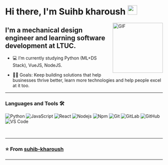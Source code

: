 # Hi there, I'm Suihb kharoush <img width="30px" src="https://media.tenor.com/images/3b388fe03da271d2674faf85eb7c3fcd/tenor.gif" />

<img align="right" alt="GIF" height="160px" src="https://media.giphy.com/media/du3J3cXyzhj75IOgvA/giphy.gif" />

## I'm a mechanical design engineer and learning software development at LTUC. 

- 💻 I’m currently studying Python (ML+DS Stack), VueJS, NodeJS.
<!-- - 📚 I’m currently learning everything about Docker,Javascript Frameworks.  -->
- 💪🏼 Goals: Keep building solutions that help businesses thrive better, learn more technologies and help people excel at it too.

---


### Languages and Tools 🛠 

![Python](http://img.shields.io/badge/-Python-3776AB?style=flat-square&logo=python&logoColor=ffffff)
![JavaScript](https://img.shields.io/badge/-JavaScript-%23F7DF1C?style=flat-square&logo=javascript&logoColor=000000&labelColor=%23F7DF1C&color=%23FFCE5A)
![React](https://img.shields.io/badge/-React-61DAFB?style=flat-square&logo=react&logoColor=ffffff)
![Nodejs](https://img.shields.io/badge/-Nodejs-339933?style=flat-square&logo=Node.js&logoColor=ffffff)
![Npm](https://img.shields.io/badge/-npm-CB3837?style=flat-square&logo=npm)
![Git](https://img.shields.io/badge/-Git-%23F05032?style=flat-square&logo=git&logoColor=%23ffffff)
![GitLab](https://img.shields.io/badge/-GitLab-FCA121?style=flat-square&logo=gitlab)
![GitHub](https://img.shields.io/badge/-GitHub-181717?style=flat-square&logo=github)
![VS Code](http://img.shields.io/badge/-VS%20Code-007ACC?style=flat-square&logo=visual-studio-code&logoColor=ffffff)

<br/>

---

### ⭐️ From [suhib-kharoush](https://github.com/suhib-kharoush) ### 

---

 [twitter]: https://twitter.com/KharwashSuhaib
 [instagram]: https://www.instagram.com/suhaib.kharwash/
 [linkedin]: https://www.linkedin.com/in/suhib-kharoush-017401197/
